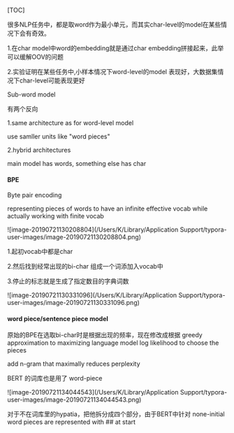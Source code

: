 



[TOC]





很多NLP任务中，都是取word作为最小单元，而其实char-level的model在某些情况下会有奇效。

1.在char model中word的embedding就是通过char embedding拼接起来，此举可以缓解OOV的问题

2.实验证明在某些任务中,小样本情况下word-level的model 表现好，大数据集情况下char-level可能表现更好



Sub-word model

有两个反向

1.same architecture as for word-level model

use samller units like "word pieces"

2.hybrid architectures

main model has words, something else has char



#### BPE

Byte pair encoding

representing pieces of words to have an infinite effective vocab while actually working with finite vocab

![image-20190721130208804](/Users/K/Library/Application Support/typora-user-images/image-20190721130208804.png)

1.起初vocab中都是char

2.然后找到经常出现的bi-char 组成一个词添加入vocab中

3.停止的标志就是生成了指定数目的字典词数

![image-20190721130331096](/Users/K/Library/Application Support/typora-user-images/image-20190721130331096.png)



#### word piece/sentence piece model

原始的BPE在选取bi-char时是根据出现的频率，现在修改成根据 greedy approximation to maximizing language model log likelihood to choose the pieces

add n-gram  that maximally reduces perplexity



BERT 的词库也是用了 word-piece

![image-20190721134044543](/Users/K/Library/Application Support/typora-user-images/image-20190721134044543.png)

对于不在词库里的hypatia，把他拆分成四个部分，由于BERT中针对 none-initial word pieces are represented with ## at start